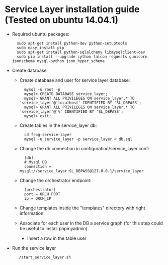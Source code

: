 # Service Layer installation guide (Tested on ubuntu 14.04.1)

- Required ubuntu packages:
    
        sudo apt-get install python-dev python-setuptools
        sudo easy_install pip
        sudo apt-get install python-sqlalchemy libmysqlclient-dev
        sudo pip install --upgrade cython falcon requests gunicorn jsonschema mysql-python json_hyper_schema
    
- Create database
    - Create database and user for service layer database:
        
            mysql -u root -p
            mysql> CREATE DATABASE service_layer;
            mysql> GRANT ALL PRIVILEGES ON service_layer.* TO 'service_layer'@'localhost' IDENTIFIED BY 'SL_DBPASS';
            mysql> GRANT ALL PRIVILEGES ON service_layer.* TO 'service_layer'@'%' IDENTIFIED BY 'SL_DBPASS';    
            mysql> exit;
    
    - Create tables in the service_layer db:
            
            cd frog-service-layer
            mysql -u service_layer -p service_layer < db.sql

    - Change the db connection in configuration/service_layer.conf:

            [db]
            # Mysql DB
            connection = mysql://service_layer:SL_DBPASS@127.0.0.1/service_layer
    
    - Change the orchestrator endpoint:
            
            [orchestrator]
            port = ORCH_PORT
            ip = ORCH_IP
        
    - Change templates inside the "templates" directory with right information
    
    - Associate for each user in the DB a service graph (for this step could be useful to install phpmyadmin)
        - Insert a row in the table user

- Run the service layer
        
        ./start_service_layer.sh

